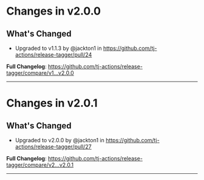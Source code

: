 # Changes in v2.0.0
## What's Changed
* Upgraded to v1.1.3 by @jackton1 in https://github.com/tj-actions/release-tagger/pull/24


**Full Changelog**: https://github.com/tj-actions/release-tagger/compare/v1...v2.0.0

---

# Changes in v2.0.1
## What's Changed
* Upgraded to v2.0.0 by @jackton1 in https://github.com/tj-actions/release-tagger/pull/27


**Full Changelog**: https://github.com/tj-actions/release-tagger/compare/v2...v2.0.1

---

